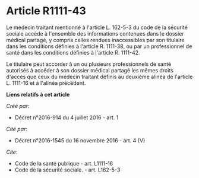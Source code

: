 # Article R1111-43

Le médecin traitant mentionné à l'article L. 162-5-3 du code de la sécurité sociale  accède à l'ensemble des informations
contenues dans le dossier médical partagé, y compris celles rendues inaccessibles par son titulaire dans les conditions
définies à l'article R. 1111-38, ou par un professionnel de santé dans les conditions définies à l'article R. 1111-42.

Le titulaire peut accorder à un ou plusieurs professionnels de santé autorisés à accéder à son dossier médical partagé les
mêmes droits d'accès que ceux du médecin traitant définis au deuxième alinéa de l'article L. 1111-16 et à l'alinéa précédent.

**Liens relatifs à cet article**

_Créé par_:

  - Décret n°2016-914 du 4 juillet 2016 - art. 1

_Cité par_:

  - Décret n°2016-1545 du 16 novembre 2016 - art. 4 (V)

_Cite_:

  - Code de la santé publique - art. L1111-16
  - Code de la sécurité sociale. - art. L162-5-3
